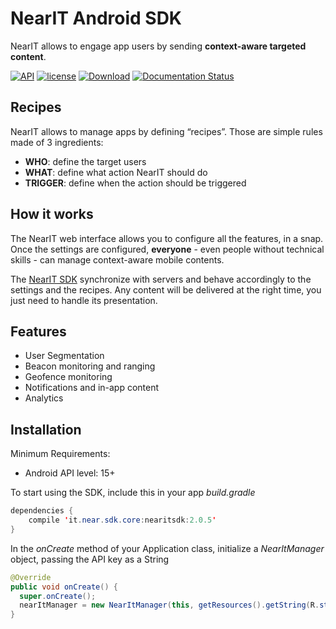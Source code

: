 # NearIT Android SDK #

NearIT allows to engage app users by sending **context-aware targeted content**.

[![API](https://img.shields.io/badge/API-15%2B-blue.svg?style=flat)](https://developer.android.com/about/dashboards/index.html#Platform) [![license](https://img.shields.io/github/license/mashape/apistatus.svg)](https://github.com/nearit/Android-SDK/blob/master/LICENSE)
[![Download](https://api.bintray.com/packages/catt-stefano/maven/it.near.sdk.core/images/download.svg)](https://bintray.com/catt-stefano/maven/it.near.sdk.core/_latestVersion)
[![Documentation Status](https://readthedocs.org/projects/nearit-android/badge/?version=latest)](http://nearit-android.readthedocs.io/en/latest/?badge=latest)

## Recipes

NearIT allows to manage apps by defining “recipes”. Those are simple rules made of 3 ingredients:
- **WHO**: define the target users
- **WHAT**: define what action NearIT should do
- **TRIGGER**: define when the action should be triggered

## How it works

The NearIT web interface allows you to configure all the features, in a snap.
Once the settings are configured, **everyone** - even people without technical skills - can manage context-aware mobile contents.

The [NearIT SDK](https://go.nearit.com/) synchronize with servers and behave accordingly to the settings and the recipes. Any content will be delivered at the right time, you just need to handle its presentation.

## Features
* User Segmentation
* Beacon monitoring and ranging
* Geofence monitoring
* Notifications and in-app content
* Analytics

## Installation ##

Minimum Requirements:
- Android API level: 15+

To start using the SDK, include this in your app *build.gradle*

```java
dependencies {
    compile 'it.near.sdk.core:nearitsdk:2.0.5'
}
```

In the *onCreate* method of your Application class, initialize a *NearItManager* object, passing the API key as a String


```java
@Override
public void onCreate() {
  super.onCreate();
  nearItManager = new NearItManager(this, getResources().getString(R.string.nearit_api_key));
}
```
